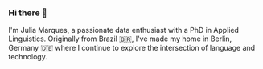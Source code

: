 ### Hi there 👋

I'm Julia Marques, a passionate data enthusiast with a PhD in Applied Linguistics. Originally from Brazil 🇧🇷, I've made my home in Berlin, Germany 🇩🇪 where I continue to explore the intersection of language and technology.
